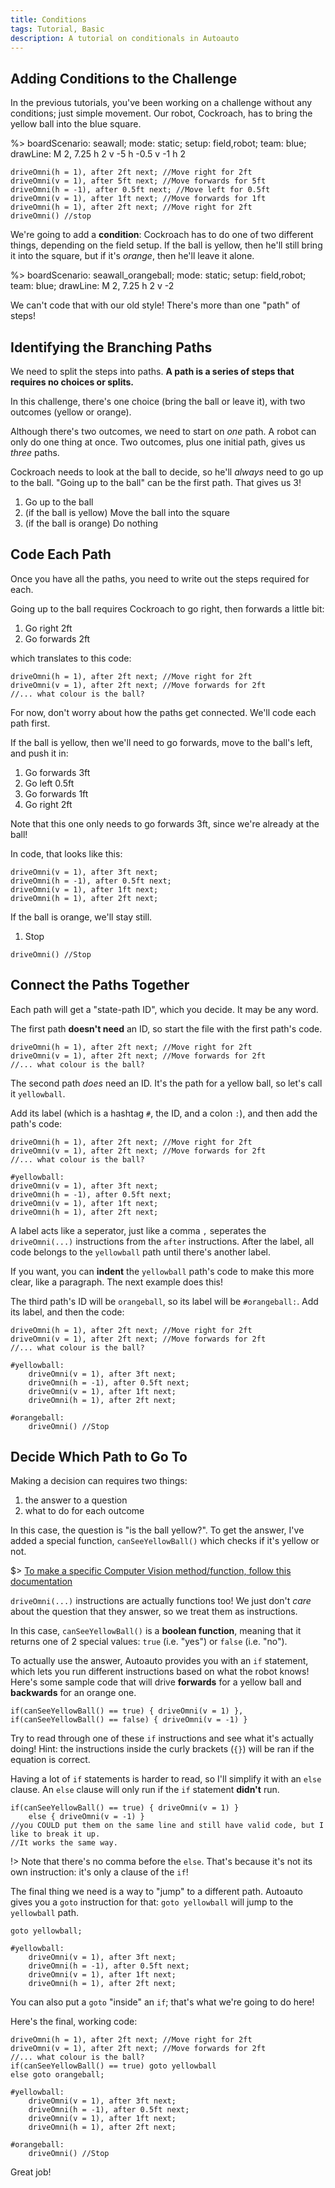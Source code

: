 ```yaml
---
title: Conditions
tags: Tutorial, Basic
description: A tutorial on conditionals in Autoauto
---
```


## Adding Conditions to the Challenge 

In the previous tutorials, you've been working on a challenge without any conditions; just simple movement. Our robot, Cockroach, has to bring the yellow ball into the blue square.

%> boardScenario: seawall; mode: static; setup: field,robot; team: blue; drawLine: M 2, 7.25 h 2 v -5 h -0.5 v -1 h 2

```aa
driveOmni(h = 1), after 2ft next; //Move right for 2ft
driveOmni(v = 1), after 5ft next; //Move forwards for 5ft
driveOmni(h = -1), after 0.5ft next; //Move left for 0.5ft
driveOmni(v = 1), after 1ft next; //Move forwards for 1ft
driveOmni(h = 1), after 2ft next; //Move right for 2ft
driveOmni() //stop
```


We're going to add a **condition**: Cockroach has to do one of two different things, depending on the field setup. If the ball is yellow, then he'll still bring it into the square, but if it's *orange*, then he'll leave it alone.

%> boardScenario: seawall_orangeball; mode: static; setup: field,robot; team: blue; drawLine: M 2, 7.25 h 2 v -2

We can't code that with our old style! There's more than one "path" of steps!

## Identifying the Branching Paths

We need to split the steps into paths. **A path is a series of steps that requires no choices or splits.**

In this challenge, there's one choice (bring the ball or leave it), with two outcomes (yellow or orange).

Although there's two outcomes, we need to start on *one* path. A robot can only do one thing at once. Two outcomes, plus one initial path, gives us *three* paths.

Cockroach needs to look at the ball to decide, so he'll *always* need to go up to the ball. "Going up to the ball" can be the first path. That gives us 3!

1. Go up to the ball
2. (if the ball is yellow) Move the ball into the square
3. (if the ball is orange) Do nothing

## Code Each Path

Once you have all the paths, you need to write out the steps required for each.

Going up to the ball requires Cockroach to go right, then forwards a little bit:

1. Go right 2ft
2. Go forwards 2ft

which translates to this code:

```aa
driveOmni(h = 1), after 2ft next; //Move right for 2ft
driveOmni(v = 1), after 2ft next; //Move forwards for 2ft
//... what colour is the ball?
```

For now, don't worry about how the paths get connected. We'll code each path first.

If the ball is yellow, then we'll need to go forwards, move to the ball's left, and push it in:

1. Go forwards 3ft
2. Go left 0.5ft
3. Go forwards 1ft
4. Go right 2ft

Note that this one only needs to go forwards 3ft, since we're already at the ball!

In code, that looks like this:

```aa
driveOmni(v = 1), after 3ft next;
driveOmni(h = -1), after 0.5ft next;
driveOmni(v = 1), after 1ft next;
driveOmni(h = 1), after 2ft next;
```

If the ball is orange, we'll stay still. 

1. Stop

```aa
driveOmni() //Stop
```

## Connect the Paths Together

Each path will get a "state-path ID", which you decide. It may be any word.

The first path **doesn't need** an ID, so start the file with the first path's code.

```aa
driveOmni(h = 1), after 2ft next; //Move right for 2ft
driveOmni(v = 1), after 2ft next; //Move forwards for 2ft
//... what colour is the ball?
```

The second path *does* need an ID. It's the path for a yellow ball, so let's call it `yellowball`.

Add its label (which is a hashtag `#`, the ID, and a colon `:`), and then add the path's code:

```aa
driveOmni(h = 1), after 2ft next; //Move right for 2ft
driveOmni(v = 1), after 2ft next; //Move forwards for 2ft
//... what colour is the ball?

#yellowball:
driveOmni(v = 1), after 3ft next;
driveOmni(h = -1), after 0.5ft next;
driveOmni(v = 1), after 1ft next;
driveOmni(h = 1), after 2ft next;
```

A label acts like a seperator, just like a comma `,` seperates the `driveOmni(...)` instructions from the `after` instructions. After the label, all code belongs to the `yellowball` path until there's another label.

If you want, you can **indent** the `yellowball` path's code to make this more clear, like a paragraph. The next example does this!

The third path's ID will be `orangeball`, so its label will be `#orangeball:`. Add its label, and then the code:

```aa
driveOmni(h = 1), after 2ft next; //Move right for 2ft
driveOmni(v = 1), after 2ft next; //Move forwards for 2ft
//... what colour is the ball?

#yellowball:
    driveOmni(v = 1), after 3ft next;
    driveOmni(h = -1), after 0.5ft next;
    driveOmni(v = 1), after 1ft next;
    driveOmni(h = 1), after 2ft next;

#orangeball:
    driveOmni() //Stop
```

## Decide Which Path to Go To

Making a decision can requires two things: 

1. the answer to a question
2. what to do for each outcome

In this case, the question is "is the ball yellow?". To get the answer, I've added a special function, `canSeeYellowBall()` which checks if it's yellow or not.

$> [To make a specific Computer Vision method/function, follow this documentation](https://github.com/nhs-t10/yog22-knowledge/tree/master/software/cv)

`driveOmni(...)` instructions are actually functions too! We just don't *care* about the question that they answer, so we treat them as instructions.

In this case, `canSeeYellowBall()` is a **boolean function**, meaning that it returns one of 2 special values: `true` (i.e. "yes") or `false` (i.e. "no").

To actually use the answer, Autoauto provides you with an `if` statement, which lets you run different instructions based on what the robot knows! Here's some sample code that will drive **forwards** for a yellow ball and **backwards** for an orange one.

```aa
if(canSeeYellowBall() == true) { driveOmni(v = 1) }, if(canSeeYellowBall() == false) { driveOmni(v = -1) }
```

Try to read through one of these `if` instructions and see what it's actually doing! Hint: the instructions inside the curly brackets (`{}`) will be ran if the equation is correct.

Having a lot of `if` statements is harder to read, so I'll simplify it with an `else` clause. An `else` clause will only run if the `if` statement **didn't** run.

```aa
if(canSeeYellowBall() == true) { driveOmni(v = 1) }
    else { driveOmni(v = -1) }
//you COULD put them on the same line and still have valid code, but I like to break it up. 
//It works the same way.
```

!> Note that there's no comma before the `else`. That's because it's not its own instruction: it's only a clause of the `if`!

The final thing we need is a way to "jump" to a different path. Autoauto gives you a `goto` instruction for that: `goto yellowball` will jump to the `yellowball` path.

```aa
goto yellowball;

#yellowball:
    driveOmni(v = 1), after 3ft next;
    driveOmni(h = -1), after 0.5ft next;
    driveOmni(v = 1), after 1ft next;
    driveOmni(h = 1), after 2ft next;
```

You can also put a `goto` "inside" an `if`; that's what we're going to do here!

Here's the final, working code:

```aa
driveOmni(h = 1), after 2ft next; //Move right for 2ft
driveOmni(v = 1), after 2ft next; //Move forwards for 2ft
//... what colour is the ball?
if(canSeeYellowBall() == true) goto yellowball
else goto orangeball;

#yellowball:
    driveOmni(v = 1), after 3ft next;
    driveOmni(h = -1), after 0.5ft next;
    driveOmni(v = 1), after 1ft next;
    driveOmni(h = 1), after 2ft next;

#orangeball:
    driveOmni() //Stop
```

Great job!

